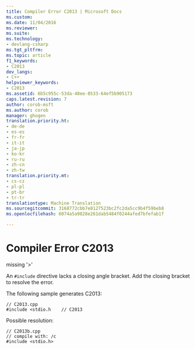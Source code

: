 ```yaml
---
title: Compiler Error C2013 | Microsoft Docs
ms.custom: 
ms.date: 11/04/2016
ms.reviewer: 
ms.suite: 
ms.technology:
- devlang-csharp
ms.tgt_pltfrm: 
ms.topic: article
f1_keywords:
- C2013
dev_langs:
- C++
helpviewer_keywords:
- C2013
ms.assetid: 6b5c955c-53da-48ee-8533-64ef5b905173
caps.latest.revision: 7
author: corob-msft
ms.author: corob
manager: ghogen
translation.priority.ht:
- de-de
- es-es
- fr-fr
- it-it
- ja-jp
- ko-kr
- ru-ru
- zh-cn
- zh-tw
translation.priority.mt:
- cs-cz
- pl-pl
- pt-br
- tr-tr
translationtype: Machine Translation
ms.sourcegitcommit: 3168772cbb7e8127523bc2fc2da5cc9b4f59beb8
ms.openlocfilehash: 6074a5a9828e261dab5484f0244afed7bfefab1f

---
```

# <a name="compiler-error-c2013"></a>Compiler Error C2013
missing '>'  
  
 An `#include` directive lacks a closing angle bracket. Add the closing bracket to resolve the error.  
  
 The following sample generates C2013:  
  
```  
// C2013.cpp  
#include <stdio.h    // C2013  
```  
  
 Possible resolution:  
  
```  
// C2013b.cpp  
// compile with: /c  
#include <stdio.h>  
```


<!--HONumber=Jan17_HO4-->


